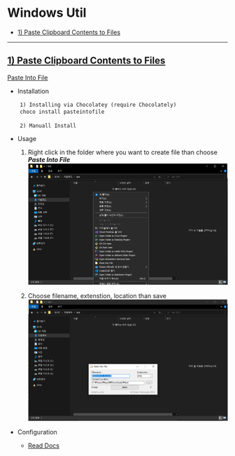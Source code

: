 # Windows Util

- [1) Paste Clipboard Contents to Files](#1-paste-clipboard-contents-to-files)


---

## [1) Paste Clipboard Contents to Files](#1-paste-clipboard-contents-to-files)

[Paste Into File](https://github.com/EslaMx7/PasteIntoFile)

- Installation
```
    1) Installing via Chocolatey (require Chocolately)
    choco install pasteintofile

    2) Manuall Install
```

- Usage
    1. Right click in the folder where you want to create file than choose ___Paste Into File___
    ![Paste_Into_File_ContextMenu](img/Paste_Into_File_ContextMenu.png)

    2. Choose filename, extenstion, location than save
    ![Paste_Into_File_Save](img/Paste_Into_File_Save.png)

- Configuration
    - [Read Docs](https://github.com/EslaMx7/PasteIntoFile#configuration)
